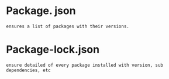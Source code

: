 # Package. json
    ensures a list of packages with their versions.

# Package-lock.json
    ensure detailed of every package installed with version, sub dependencies, etc 